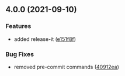 ## 4.0.0 (2021-09-10)


### Features

* added release-it ([e151f8f](https://github.com/jordanmonier/eslint-config-jordanmonier/commit/e151f8fbd1c965c8acedc3dbe54840a1fd2cef9d))


### Bug Fixes

* removed pre-commit commands ([40912ea](https://github.com/jordanmonier/eslint-config-jordanmonier/commit/40912ea7270c04daac80e303d4ea8ba8ec97f35a))

